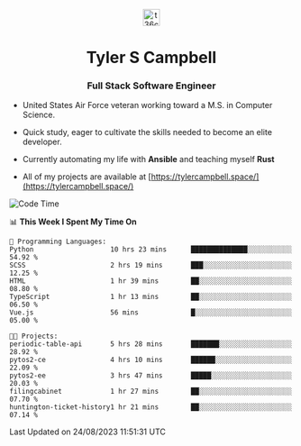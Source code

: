 <p align="center">
<a href="https://www.linkedin.com/in/t36campbell" target="blank"><img align="center" src="https://ik.imagekit.io/t36campbell/Portfolio/linkedin.png.original_m8bbGgPh6.png" alt="t36campbell" height="30" width="30" /></a>
</p>
<h1 align="center">Tyler S Campbell</h1>
<h3 align="center">Full Stack Software Engineer</h3>

* United States Air Force veteran working toward a M.S. in Computer Science.

* Quick study, eager to cultivate the skills needed to become an elite developer.

* Currently automating my life with **Ansible** and teaching myself **Rust**

* All of my projects are available at [https://tylercampbell.space/](https://tylercampbell.space/)

<!--START_SECTION:waka-->
![Code Time](http://img.shields.io/badge/Code%20Time-2%2C723%20hrs%2017%20mins-blue)

📊 **This Week I Spent My Time On** 

```text
💬 Programming Languages: 
Python                   10 hrs 23 mins      ██████████████░░░░░░░░░░░   54.92 % 
SCSS                     2 hrs 19 mins       ███░░░░░░░░░░░░░░░░░░░░░░   12.25 % 
HTML                     1 hr 39 mins        ██░░░░░░░░░░░░░░░░░░░░░░░   08.80 % 
TypeScript               1 hr 13 mins        ██░░░░░░░░░░░░░░░░░░░░░░░   06.50 % 
Vue.js                   56 mins             █░░░░░░░░░░░░░░░░░░░░░░░░   05.00 % 

🐱‍💻 Projects: 
periodic-table-api       5 hrs 28 mins       ███████░░░░░░░░░░░░░░░░░░   28.92 % 
pytos2-ce                4 hrs 10 mins       ██████░░░░░░░░░░░░░░░░░░░   22.09 % 
pytos2-ee                3 hrs 47 mins       █████░░░░░░░░░░░░░░░░░░░░   20.03 % 
filingcabinet            1 hr 27 mins        ██░░░░░░░░░░░░░░░░░░░░░░░   07.70 % 
huntington-ticket-history1 hr 21 mins        ██░░░░░░░░░░░░░░░░░░░░░░░   07.14 % 
```


 Last Updated on 24/08/2023 11:51:31 UTC
<!--END_SECTION:waka-->
